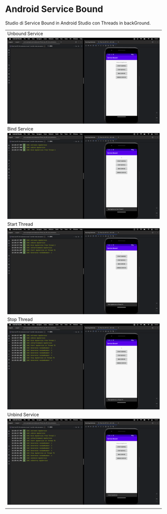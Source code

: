 # Android Service Bound

Studio di Service Bound in Android Studio con Threads in backGround.

|                                            |
|--------------------------------------------|
| Unbound Service                            |
| ![UnBInd Service](/readmefile/unbound.png) |
| Bind Service                               |
| ![BInd Service](/readmefile/bind.png)      |
| Start Thread                               |
| ![Start Thread](/readmefile/start.png)     |
| Stop Thread                                |
| ![Stop Thread](/readmefile/stop.png)       |
| Unbind Service                             |
| ![Unbind Service](/readmefile/unbind.png)  |
|                                            |